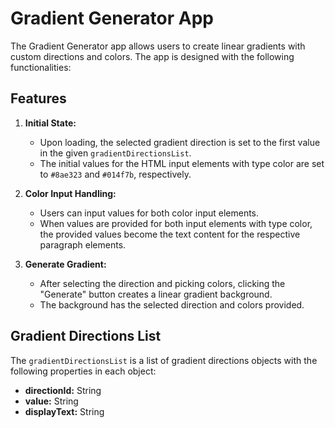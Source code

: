 # Gradient Generator App

The Gradient Generator app allows users to create linear gradients with custom directions and colors. The app is designed with the following functionalities:

## Features

1. **Initial State:**
   - Upon loading, the selected gradient direction is set to the first value in the given `gradientDirectionsList`.
   - The initial values for the HTML input elements with type color are set to `#8ae323` and `#014f7b`, respectively.

2. **Color Input Handling:**
   - Users can input values for both color input elements.
   - When values are provided for both input elements with type color, the provided values become the text content for the respective paragraph elements.

3. **Generate Gradient:**
   - After selecting the direction and picking colors, clicking the "Generate" button creates a linear gradient background.
   - The background has the selected direction and colors provided.

## Gradient Directions List

The `gradientDirectionsList` is a list of gradient directions objects with the following properties in each object:

- **directionId:** String
- **value:** String
- **displayText:** String
